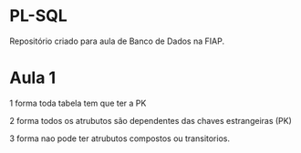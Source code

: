 # PL-SQL
Repositório criado para aula de Banco de Dados na FIAP.

# Aula 1

1 forma
toda tabela tem que ter a PK

2 forma 
todos os atrubutos são dependentes das chaves estrangeiras (PK)

3 forma
nao pode ter atrubutos compostos ou transitorios. 
